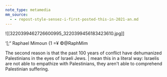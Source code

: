 ```yaml
---
note_type: metamedia
mm_source:
  - - repost-style-sensez-i-first-posted-this-in-2021-an.md
---
```


![[3220399462726600995_3220399456183423610.jpg]]

‘[;“ Raphael Mimoun
{1 =¥ ©@RaphMim

The second reason is that the past
100 years of conflict have
dehumanized Palestinians in the
eyes of Israeli Jews. | mean this in a
literal way: Israelis are not able to
empathize with Palestinians, they
aren't able to comprehend
Palestinian suffering.



